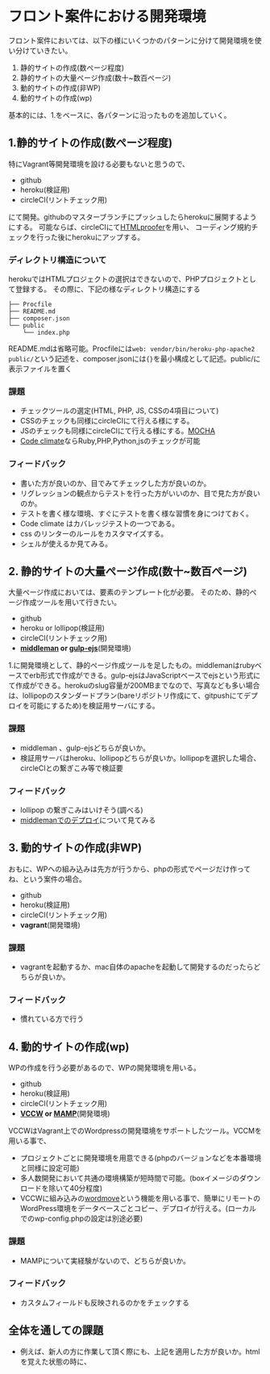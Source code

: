 # フロント案件における開発環境

フロント案件においては、以下の様にいくつかのパターンに分けて開発環境を使い分けていきたい。

1. 静的サイトの作成(数ぺージ程度)
2. 静的サイトの大量ぺージ作成(数十~数百ぺージ)
3. 動的サイトの作成(非WP)
4. 動的サイトの作成(wp)

基本的には、1.をベースに、各パターンに沿ったものを追加していく。

## 1.静的サイトの作成(数ぺージ程度)
特にVagrant等開発環境を設ける必要もないと思うので、

* github
* heroku(検証用)
* circleCI(リントチェック用)

にて開発。githubのマスターブランチにプッシュしたらherokuに展開するようにする。
可能ならば、circleCIにて[HTMLproofer](https://github.com/gjtorikian/html-proofer)を用い、
コーディング規約チェックを行った後にherokuにアップする。

### ディレクトリ構造について
herokuではHTMLプロジェクトの選択はできないので、PHPプロジェクトとして登録する。
その際に、下記の様なディレクトリ構造にする

```
├── Procfile
├── README.md
├── composer.json
└── public
    └── index.php
```

README.mdは省略可能。Procfileには`web: vendor/bin/heroku-php-apache2 public/`という記述を、composer.jsonには`{}`を最小構成として記述。public/に表示ファイルを置く

### 課題

* チェックツールの選定(HTML, PHP, JS, CSSの4項目について)
* CSSのチェックも同様にcircleCIにて行える様にする。
* JSのチェックも同様にcircleCIにて行える様にする。[MOCHA](https://mochajs.org/)
* [Code climate](https://codeclimate.com/)ならRuby,PHP,Python,jsのチェックが可能

### フィードバック
* 書いた方が良いのか、目でみてチェックした方が良いのか。
* リグレッションの観点からテストを行った方がいいのか、目で見た方が良いのか。
* テストを書く様な環境、すぐにテストを書く様な習慣を身につけておく。
* Code climate はカバレッジテストの一つである。
* css のリンターのルールをカスタマイズする。
* シェルが使えるか見てみる。

## 2. 静的サイトの大量ぺージ作成(数十~数百ぺージ)
大量ぺージ作成においては、要素のテンプレート化が必要。
そのため、静的ぺージ作成ツールを用いて行きたい。

* github
* heroku or lollipop(検証用) 
* circleCI(リントチェック用)
* __[middleman](https://middlemanapp.com/jp/) or [gulp-ejs](https://www.npmjs.com/package/gulp-ejs)__(開発環境)

1.に開発環境として、静的ぺージ作成ツールを足したもの。middlemanはrubyベースでerb形式で作成ができる。gulp-ejsはJavaScriptベースでejsという形式にて作成ができる。herokuのslug容量が200MBまでなので、写真なども多い場合は、lollipopのスタンダードプラン(bareリポジトリ作成にて、gitpushにてデプロイを可能にするため)を検証用サーバにする。

### 課題

* middleman 、gulp-ejsどちらが良いか。
* 検証用サーバはheroku、lollipopどちらが良いか。lollipopを選択した場合、circleCIとの繋ぎこみ等で検証要

### フィードバック

* lollipop の繋ぎこみはいけそう(調べる) 
* [middlemanでのデプロイ](https://blog.unasuke.com/2015/middleman-deploy-from-circle-ci/)について見てみる

## 3. 動的サイトの作成(非WP)
おもに、WPへの組み込みは先方が行うから、phpの形式でぺージだけ作ってね、という案件の場合。

* github
* heroku(検証用)
* circleCI(リントチェック用)
* __vagrant__(開発環境)

### 課題

* vagrantを起動するか、mac自体のapacheを起動して開発するのだったらどちらが良いか。

### フィードバック

* 慣れている方で行う

## 4. 動的サイトの作成(wp)
WPの作成を行う必要があるので、WPの開発環境を用いる。

* github
* heroku(検証用)
* circleCI(リントチェック用)
* __[VCCW](http://vccw.cc/) or [MAMP](https://www.mamp.info/en/)__(開発環境)

VCCWはVagrant上でのWordpressの開発環境をサポートしたツール。VCCMを用いる事で、
- プロジェクトごとに開発環境を用意できる(phpのバージョンなどを本番環境と同様に設定可能)
- 多人数開発において共通の環境構築が短時間で可能。(boxイメージのダウンロードを除いて40分程度)
- VCCWに組み込みの[wordmove](https://github.com/welaika/wordmove)という機能を用いる事で、簡単にリモートのWordPress環境をデータベースごとコピー、デプロイが行える。(ローカルでのwp-config.phpの設定は別途必要)

### 課題

* MAMPについて実経験がないので、どちらが良いか。

### フィードバック

* カスタムフィールドも反映されるのかをチェックする

## 全体を通しての課題

* 例えば、新人の方に作業して頂く際にも、上記を適用した方が良いか。htmlを覚えた状態の時に、

